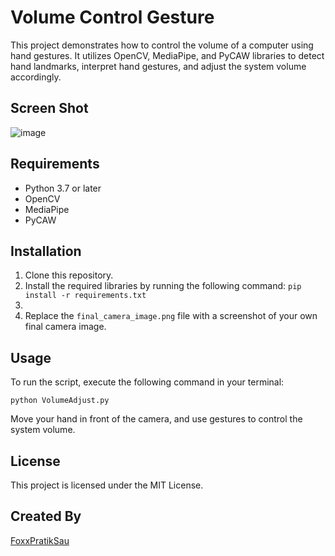 # Volume Control Gesture

This project demonstrates how to control the volume of a computer using hand gestures. It utilizes OpenCV, MediaPipe, and PyCAW libraries to detect hand landmarks, interpret hand gestures, and adjust the system volume accordingly.

## Screen Shot
![image](https://user-images.githubusercontent.com/91087552/227796689-aac0414a-7cd7-4ca4-9236-4492ac6a4aa8.png)


## Requirements

* Python 3.7 or later
* OpenCV
* MediaPipe
* PyCAW

## Installation

1. Clone this repository.
2. Install the required libraries by running the following command:
  `pip install -r requirements.txt`
3.
3. Replace the `final_camera_image.png` file with a screenshot of your own final camera image.

## Usage

To run the script, execute the following command in your terminal:

`python VolumeAdjust.py`  


Move your hand in front of the camera, and use gestures to control the system volume.

## License

This project is licensed under the MIT License.

## Created By

[FoxxPratikSau](https://github.com/FoxxPratikSau)
